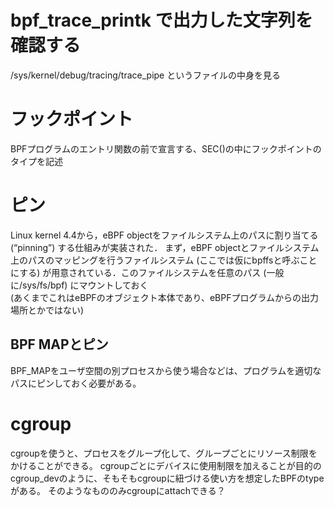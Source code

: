 # bpf_trace_printk で出力した文字列を確認する
/sys/kernel/debug/tracing/trace_pipe というファイルの中身を見る

# フックポイント
BPFプログラムのエントリ関数の前で宣言する、SEC()の中にフックポイントのタイプを記述

# ピン
Linux kernel 4.4から，eBPF objectをファイルシステム上のパスに割り当てる (“pinning”) する仕組みが実装された．
まず，eBPF objectとファイルシステム上のパスのマッピングを行うファイルシステム (ここでは仮にbpffsと呼ぶことにする) が用意されている．このファイルシステムを任意のパス (一般に/sys/fs/bpf) にマウントしておく
<br>
(あくまでこれはeBPFのオブジェクト本体であり、eBPFプログラムからの出力場所とかではない)

## BPF MAPとピン
BPF_MAPをユーザ空間の別プロセスから使う場合などは、プログラムを適切なパスにピンしておく必要がある。


# cgroup
cgroupを使うと、プロセスをグループ化して、グループごとにリソース制限をかけることができる。
cgroupごとにデバイスに使用制限を加えることが目的のcgroup_devのように、そもそもcgroupに紐づける使い方を想定したBPFのtypeがある。
そのようなもののみcgroupにattachできる？